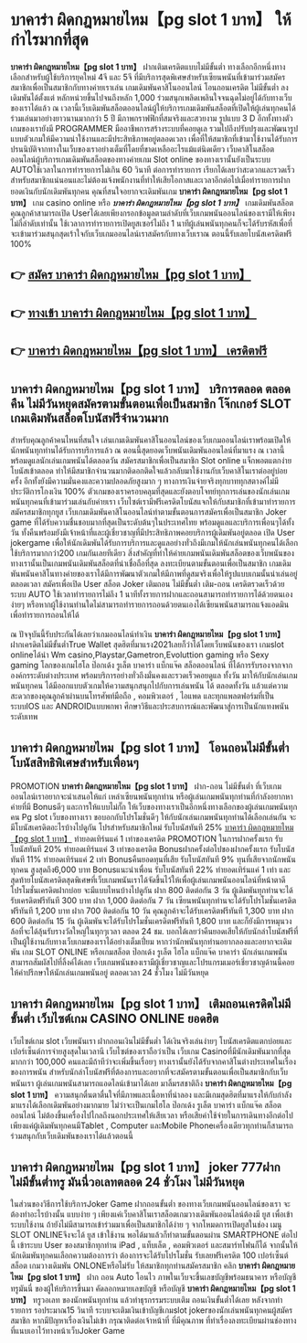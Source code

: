 # บาคาร่า ผิดกฎหมายไหม【pg slot 1 บาท】  ให้กำไรมากที่สุด

**บาคาร่า ผิดกฎหมายไหม【pg slot 1 บาท】** ฝากเติมเครดิตแบบไม่มีขั้นต่ำ  ทางเลือกอีกหนึ่งทางเลือกสำหรับผู้ใช้บริการยุคใหม่ 4จี และ 5จี ที่มีบริการสุดพิเศษสำหรับเซียนพนันที่เข้ามาร่วมสมัครสมาชิกเพื่อเป็นสมาชิกกับทางค่ายเราเล่น เกมเดิมพันคาสิโนออนไลน์ โอนถอนเครดิต ไม่มีขั้นต่ำ ลงเดิมพันได้ตั้งแต่ หลักหน่วยขึ้นไปจนถึงหลัก 1,000 ร่วมสนุกเพลิดเพลินใจจนฉุดไม่อยู่ได้กับทางเว็บของเราได้แล้ว ณ เวลานี้เว็บเดิมพันสล็อตออนไลน์ผู้ให้บริการเกมเดิมพันสล็อตที่เปิดให้ผู้เล่นทุกคนได้ร่วมเล่นมาอย่างยาวนานมากกว่า 5 ปี มีภาพกราฟฟิกที่สมจริงและสวยงาม รูปแบบ 3 D
อีกทั้งทางตัวเกมของเรายังมี  PROGRAMMER มืออาชีพการสร้างระบบที่คอยดูเล  รวมไปถึงปรับปรุงและพัฒนารูปแบบตัวเกมให้มีความน่าใช้งานและมีประสิทธิภาพอยู่ตลอดเวลา เพื่อที่ให้สมาชิกที่เข้ามาใช้งานได้รับการปรนนิบัติจากทางในเว็บของเราอย่างเต็มที่โดยที่ขาดเหลืออะไรแม้แต่นิดเดียว เว็บคาสิโนสล็อตออนไลน์ผู้บริการเกมเดิมพันสล็อตของทางค่ายเกม Slot online ของทางเรานั้นยังเป็นระบบ AUTOใช้เวลาในการทำรายการไม่เกิน 60 วินาที ต่อการทำรายการ เรียกได้เลยว่าสะดวกและรวดเร็วสำหรับสมาชิกแน่นอนและไม่ต้องแจ้งพนักงานที่ทำให้เสียโอกาสและเวลาอีกต่อไปเมื่อทำรายการฝากยอดเงินกับนักเดิมพันทุกคน
คุณที่สนใจอยากจะเดิมพันเกม **บาคาร่า ผิดกฎหมายไหม【pg slot 1 บาท】** เกม casino online หรือ ***บาคาร่า ผิดกฎหมายไหม【pg slot 1 บาท】*** เกมเดิมพันสล็อตคุณลูกค้าสามารถเปิด Userได้เลยเพียงกรอกข้อมูลตามลำดับที่เว็บเกมพนันออนไลน์ของเรามีให้เพียงไม่กี่ลำดับเท่านั้น ใช้เวลาการทำรายการเปิดยูสเซอร์ไม่ถึง 1 นาทีผู้เล่นพนันทุกคนก็จะได้รับรหัสเพื่อที่จะเข้ามาร่วมสนุกสุดเร้าใจกับเว็บเกมออนไลน์เราสมัครกับทางเว็บเราณ ตอนนี้รับเลยโบนัสเครดิตฟรี 100%

## 👉 [สมัคร บาคาร่า ผิดกฎหมายไหม【pg slot 1 บาท】](https://archa888.com/)
## 👉 [ทางเข้า บาคาร่า ผิดกฎหมายไหม【pg slot 1 บาท】](https://archa888.com/)
## 👉 [บาคาร่า ผิดกฎหมายไหม【pg slot 1 บาท】 เครดิตฟรี](https://archa888.com/)

## บาคาร่า ผิดกฎหมายไหม【pg slot 1 บาท】 บริการตลอด ตลอดคืน ไม่มีวันหยุดสมัครตามขั้นตอนเพื่อเป็นสมาชิก โจ๊กเกอร์ SLOT เกมเดิมพันสล็อตโบนัสฟรีจำนวนมาก

สำหรับคุณลูกค้าคนไหนที่สนใจ เล่นเกมเดิมพันคาสิโนออนไลน์ของเว็บเกมออนไลน์เราพร้อมเปิดให้นักพนันทุกท่านได้รับการบริการแล้ว ณ ตอนนี้สุดยอดเว็บพนันเดิมพันออนไลน์ที่มาแรง ณ เวลานี้ พร้อมดูแลนักเล่นเกมพนันได้ตลอดวัน สมัครสมาชิกเพื่อเป็นสมาชิก Slot online แจ็กพอตแตกง่าย โบนัสเข้าตลอด ทำให้มีสมาชิกจำนวนมากติดอกติดใจแล้วกลับมาใช้งานกับเว็บคาสิโนเราต่ออยู่บ่อยครั้ง อีกทั้งยังมีความมั่นคงและความปลอดภัยสูงมาก ๆ ทางการเงินจ่ายจริงทุกบาททุกสตางค์ไม่มีประวัติการโกงเงิน 100% ตัวเกมของเราครอบคลุมที่สุดและยังตอบโจทย์ทุกการเล่นของนักเล่นเกมพนันทุกคนที่เข้ามาร่วมเล่นกับค่ายเรา
เว็บไซต์เรามีฟรีเครดิตโบนัสแจกให้กับสมาชิกที่เข้ามาทำรายการสมัครสมาชิกทุกยูส เว็บเกมเดิมพันคาสิโนออนไลน์ทำตามขั้นตอนการสมัครเพื่อเป็นสมาชิก Joker game ที่ได้รับความชื่นชอบมากที่สุดเป็นระดับต้นๆในประเทศไทย พร้อมดูแลและบริการเพื่อนๆได้ทั้งวัน ทั้งคืนพร้อมยังมีเจ้าหน้าที่และผู้เชี่ยวชาญที่มีประสิทธิภาพคอยบริการผู้เดิมพันอยู่ตลอด เปิด User jokergame เพื่อให้นักเดิมพันได้รับการบริการและดูแลอย่างทั่วถึงมีเกมให้นักเล่นพนันทุกคนได้เลือกใช้บริการมากกว่า200 เกมกันเลยทีเดียว
สิ่งสำคัญที่ทำให้ค่ายเกมพนันเดิมพันสล็อตของเว็บพนันของทางเรานั้นเป็นเกมพนันเดิมพันสล็อตที่น่าเชื่อถือที่สุด ลงทะเบียนตามขั้นตอนเพื่อเป็นสมาชิก  เกมเดิมพันพนันคาสิโนทางค่ายของเราได้มีการพัฒนาตัวเกมให้มีภาพที่ดูสมจริงเพื่อให้รูปแบบเกมนั้นน่าเล่นอยู่ตลอดเวลา สมัครเพื่อเปิด User สล็อต Joker เติมถอน ไม่มีขั้นต่ำ เติม-ถอน เครดิตรวดเร็วด้วยระบบ AUTO ใช้เวลาทำรายการไม่ถึง 1 นาทีทั้งรายการฝากและถอนสามารถทำรายการได้ด้วยตนเองง่ายๆ หรือหากผู้ใช้งานท่านใดไม่สามารถทำรายการถอนด้วยตนเองได้เซียนพนันสามารถแจ้งแอดมินเพื่อทำรายการถอนให้ได้

ณ ปัจจุบันนี้รับประกันได้เลยว่าเกมออนไลน์ทำเงิน **บาคาร่า ผิดกฎหมายไหม【pg slot 1 บาท】** ฝากเครดิตไม่มีขั้นต่ำTrue Wallet สุดฮิตที่มาแรง2021เลยก็ว่าได้โดยเว็บพนันของเรา เกมslot onlineได้นำ  Wm casino,Playstar,Gametron,Evoluttion gaming หรือ Sexy gaming โลกของเกมไฮโล ป๊อกเด้ง รูเล็ต บาคาร่า แบ็กแจ๊ค สล็อตออนไลน์ ที่ได้การรับรองจากจากองค์กรระดับต่างประเทศ พร้อมบริการอย่างทั่วถึงมั่นคงและรวดเร็วคอยดูแล ทั้งวัน มาให้กับนักเล่นเกมพนันทุกคน ได้มีออกแบบตัวเกมให้ความสนุกสนุกไปกับการเล่นพนัน ได้ ตลอดทั้งวัน แล้วแต่ความสะดวกของคุณลูกค้าผ่านบนโทรศัพท์มือถือ , คอมพิวเตอร์ , ไอแพด และทุกแพลตฟอร์มที่เป็นระบบIOS และ ANDROIDแบบพกพา ศึกษาวิธีและประสบการณ์และพัฒนาสู่การเป็นนักแทงพนันระดับเทพ

## บาคาร่า ผิดกฎหมายไหม【pg slot 1 บาท】 โอนถอนไม่มีขั้นต่ำ โบนัสสิทธิพิเศษสำหรับเพื่อนๆ

 PROMOTION  **บาคาร่า ผิดกฎหมายไหม【pg slot 1 บาท】** ฝาก-ถอน ไม่มีขั้นต่ำ ที่เว็บเกมออนไลน์เราอยากจะนำเสนอให้แก่  เหล่าเซียนพนันทุกท่าน หรือผู้เล่นเกมพนันทุกท่านที่กำลังอยากหาค่ายที่มี Bonusดีๆ และการให้แบบไม่กั๊ก ให้เว็บของทางเราเป็นอีกหนึ่งทางเลือกของผู้เล่นเกมพนันทุกคน Pg slot เว็บของทางเรา ขอบอกกับโปรโมชั่นดีๆ ให้กับนักเล่นเกมพนันทุกท่านได้เลือกเล่นกัน จะมีโบนัสเครดิตอะไรบ้างไปดูกัน
โปรสำหรับสมาชิกใหม่ รับโบนัสทันที 25% [บาคาร่า ผิดกฎหมายไหม【pg slot 1 บาท】](https://archa888.com/) ทำยอดเทิร์นแค่ 1 เท่าของเครดิต
 PROMOTION ในการฝากครั้งแรก รับโบนัสทันที 20% ทำยอดเทิร์นแค่ 3 เท่าของเครดิต
Bonusฝากครั้งต่อไปของฝากครั้งแรก รับโบนัสทันที 11% ทำยอดเทิร์นแค่ 2 เท่า
Bonusคืนยอดทุนที่เสีย รับโบนัสทันที 9% ทุนที่เสียจากนักพนันทุกคน สูงสุดถึง6,000 บาท
Bonusแนะนำเพื่อน รับโบนัสทันที 22% ทำยอดเทิร์นแค่ 1 เท่า
และสุดท้ายโบนัสเครดิตสุดพิเศษที่เว็บเกมพนันเราได้จัดขึ้นไว้ให้เพื่อผู้เล่นเกมพนันออนไลน์ที่หน้าตาดี โปรโมชั่นเครดิตฝากบ่อย จะมีแบบไหนบ้างไปดูกัน
ฝาก 800 ติดต่อกัน 3 วัน ผู้เดิมพันทุกท่านจะได้รับเครดิตฟรีทันที 300 บาท
ฝาก 1,000 ติดต่อกัน 7 วัน เซียนพนันทุกท่านจะได้รับโปรโมชั่นเครดิตฟรีทันที 1,200 บาท
ฝาก 700 ติดต่อกัน 10 วัน คุณลูกค้าจะได้รับเครดิตฟรีทันที 1,300 บาท
ฝาก 600 ติดต่อกัน 15 วัน ผู้เดิมพันจะได้รับโปรโมชั่นเครดิตฟรีทันที 1,800 บาท
และก็ยังมีการหมุนวงล้อที่จะได้ลุ้นรับรางวัลใหญ่ในทุกๆเวลา ตลอด 24 ชม. บอกได้เลยว่าคืนยอดเสียให้กับนักล่าโบนัสฟรีที่เป็นผู้ใช้งานกับทางเว็บเกมของเราได้อย่างเต็มเปี่ยม หากว่านักพนันทุกท่านอยากลองและอยากจะเดิมพัน เกม SLOT ONLINE  หรือเกมสล็อต ป๊อกเด้ง รูเล็ต ไฮโล แบ็กแจ๊ค บาคาร่า นักเล่นเกมพนันสามารถสัมผัสไปที่ลิ้งค์ได้เลย เว็บเกมพนันของเรามีผู้เชี่ยวชาญและโปรแกรมเมอร์เชี่ยวชาญด้านนี้คอยให้คำปรึกษาให้นักเล่นเกมพนันอยู่ ตลอดเวลา 24 ชั่วโมง ไม่มีวันหยุด

## บาคาร่า ผิดกฎหมายไหม【pg slot 1 บาท】 เติมถอนเครดิตไม่มีขั้นต่ำ  เว็บไซต์เกม CASINO ONLINE ยอดฮิต

เว็บไซต์เกม slot เว็บพนันเรา ฝากถอนเงินไม่มีขั้นต่ำ ได้เงินจริงเล่นง่ายๆ โบนัสเครดิตแตกบ่อยและเปอร์เซ็นต์การจ่ายสูงสุดในเวลานี เว็บไซต์ของเราถือว่าเป็น เว็บเกม Casinoที่มีนักเดิมพันมากที่สุดมากกว่า 100,000 คนและมีถ้าทีว่าจะเพิ่มขึ้นเรื่อยๆ ทางเรานั้นยังได้รับจากคาสิโนต่างประเทศในเรื่องของการพนัน สำหรับนักล่าโบนัสฟรีที่ต้องการและอยากที่จะสมัครตามขั้นตอนเพื่อเป็นสมาชิกกับเว็บพนันเรา ผู้เล่นเกมพนันสามารถแอดไลน์เข้ามาได้เลย
	มาลิ้มรสชาติถึง **บาคาร่า ผิดกฎหมายไหม【pg slot 1 บาท】** ความสนุกตื่นตาตื่นใจที่มีภาพและเนื้อหาที่น่าลอง และมีเกมสุดฮิตที่มาแรงให้กับกำลังมาแรงได้เลือกเดิมพันอย่างมากมาย  ไม่ว่าจะเป็นเกมไฮโล ป๊อกเด้ง รูเล็ต บาคาร่า แบ็กแจ๊ค สล็อตออนไลน์ ไม่ต้องขึ้นเครื่องไปไกลถึงนอกประเทศให้เสียเวลา หรือเสียค่าใช้จ่ายในการเดินทางอีกต่อไป เพียงแค่ผู้เดิมพันทุกคนมีTablet , Computer และMobile Phoneเครื่องเดียวทุกท่านก็สามารถร่วมสนุกกับเว็บเดิมพันของเราได้แล้วตอนนี้

## บาคาร่า ผิดกฎหมายไหม【pg slot 1 บาท】 joker 777ฝาก ไม่มีขั้นต่ำทรู มันนี่วอเลทตลอด 24 ชั่วโมง ไม่มีวันหยุด

ในส่วนของวิธีการใช้บริการJoker Game ฝากถอนขั้นต่ำ ของทางเว็บเกมพนันออนไลน์ของเรา จะต้องทำอะไรบ้างนั้น แบบง่าย ๆ เพียงแค่เว็บคาสิโนเราสล็อตเกมวางเดิมพันออนไลน์ต้องมี ยูส เพื่อเข้าระบบใช้งาน ถ้ายังไม่มีสามารถเข้าร่วมมาเพื่อเป็นสมาชิกได้ง่าย ๆ จากโหมดการเปิดยูสในช่อง เมนู SLOT ONLINEจึงจะได้ ยูส เข้าใช้งาน พอได้มาแล้วก็ทำตามขั้นตอนผ่าน SMARTPHONE ต่อไปนี้
เข้าระบบ User  ของสมาชิกทุกท่าน iPad , แท็บเล็ต , คอมพิวเตอร์ และสมาร์ทโฟนก็ได้
จากนั้นให้นักเดิมพันทุกคนเลือกความต้องการว่า ต้องการจะได้รับโปรโมชั่น รับเลยฟรีเครดิต 100 เปอร์เซ็นต์  สล็อต เกมวางเดิมพัน ONLONEหรือไม่รับ
ให้สมาชิกทุกท่านสมัครสมาชิก คลิก **บาคาร่า ผิดกฎหมายไหม【pg slot 1 บาท】** ฝาก ถอน Auto โอนไว ภาพในเว็บจะขึ้นเลขบัญชีพร้อมธนาคาร หรือบัญชี ทรูมันนี่ ของผู้ให้บริการขึ้นมา
คัดลอกหมายเลขบัญชี หรือบัญชี **บาคาร่า ผิดกฎหมายไหม【pg slot 1 บาท】** ทรูวอเลท ของนักพนันทุกท่าน แล้วทำธุรกรรมระบบเติม ถอนเงินขั้นต่ำได้เลย
หลังจากทำรายการ รอประมาณ15 วินาที ระบบจะเติมเงินเข้าบัญชีเกมslot jokerของนักเล่นพนันทุกคนผู้สมัครสมาชิก
หากมีปัญหาเรื่องเงินไม่เข้า กรุณาติดต่อเจ้าหน้าที่ ที่มีคุณภาพ ที่ทำเรื่องลงทะเบียนผ่านช่องทางที่แนบเอาไว้ทางหน้าเว็บJoker Game


